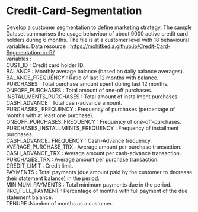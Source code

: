 # Credit-Card-Segmentation
Develop a customer segmentation to define marketing strategy. 
The sample Dataset summarises the usage behaviour of about 9000 active credit card holders during 6 months. 
The file is at a customer level with 18 behavioural variables.
Data resource : https://mohitkedia.github.io/Credit-Card-Segmentation-in-R/
<br />
variables : 
<br />
CUST_ID : Credit card holder ID.
<br />
BALANCE : Monthly average balance (based on daily balance averages).
<br />
BALANCE_FREQUENCY : Ratio of last 12 months with balance.
<br />
PURCHASES : Total purchase amount spent during last 12 months.
<br />
ONEOFF_PURCHASES : Total amount of one-off purchases.
<br />
INSTALLMENTS_PURCHASES : Total amount of installment purchases.
<br />
CASH_ADVANCE : Total cash-advance amount.
<br />
PURCHASES_ FREQUENCY : Frequency of purchases (percentage of months with at least one purchase).
<br />
ONEOFF_PURCHASES_FREQUENCY : Frequency of one-off-purchases.
<br />
PURCHASES_INSTALLMENTS_FREQUENCY : Frequency of installment purchases.
<br />
CASH_ADVANCE_ FREQUENCY : Cash-Advance frequency.
<br />
AVERAGE_PURCHASE_TRX : Average amount per purchase transaction.
<br />
CASH_ADVANCE_TRX : Average amount per cash-advance transaction.
<br />
PURCHASES_TRX : Average amount per purchase transaction.
<br />
CREDIT_LIMIT : Credit limit.
<br />
PAYMENTS : Total payments (due amount paid by the customer to decrease their statement balance) in the period.
<br />
MINIMUM_PAYMENTS : Total minimum payments due in the period.
<br />
PRC_FULL_PAYMENT : Percentage of months with full payment of the due statement balance.
<br />
TENURE :Number of months as a customer.
